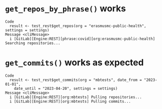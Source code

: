 # `get_repos_by_phrase()` works

    Code
      result <- test_rest$get_repos(org = "erasmusmc-public-health", settings = settings)
    Message <cliMessage>
      i [GitLab][Engine:REST][phrase:covid][org:erasmusmc-public-health] Searching repositories...

# `get_commits()` works as expected

    Code
      result <- test_rest$get_commits(org = "mbtests", date_from = "2023-01-01",
        date_until = "2023-04-20", settings = settings)
    Message <cliMessage>
      i [GitLab][Engine:REST][org:mbtests] Pulling repositories...
      i [GitLab][Engine:REST][org:mbtests] Pulling commits...

